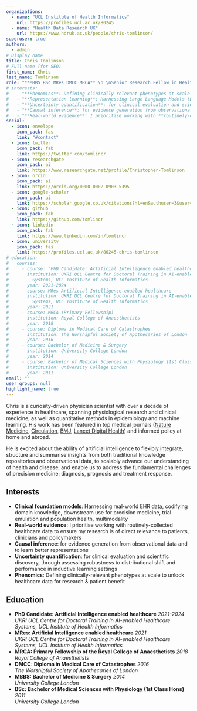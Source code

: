 ```yaml
---
organizations:
  - name: "UCL Institute of Health Informatics"
    url: https://profiles.ucl.ac.uk/80245
  - name: "Health Data Research UK"
    url: https://www.hdruk.ac.uk/people/chris-tomlinson/
superuser: true
authors:
  - admin
# Display name
title: Chris Tomlinson
# Full name (for SEO)
first_name: Chris
last_name: Tomlinson
role: "**MBBS BSc MRes DMCC MRCA** \n \nSenior Research Fellow in Health Data Science"
# interests:
#   - "**Phenomics**: Defining clinically-relevant phenotypes at scale to unlock healthcare data for research & patient benefit"
#   - "**Representation learning**: Harnessing Large Language Models (LLMs) and Graph Neural Networks (GNNs) to build *predictive* representations that codify both domain knowledge and data-driven insights"
#   - "**Uncertainty quantification**: for clinical evaluation and scientific *discovery*, through assessing robustness to distributional shift and performance in inductive learning settings"
#   - "**Causal inference**: for evidence generation from observational data and to learn better representations"
#   - "**Real-world evidence**: I prioritise working with **routinely-collected** healthcare data to ensure my research is of direct relevance to patients, clinicians and policymakers"
social:
  - icon: envelope
    icon_pack: fas
    link: "#contact"
  - icon: twitter
    icon_pack: fab
    link: https://twitter.com/tomlincr
  - icon: researchgate
    icon_pack: ai
    link: https://www.researchgate.net/profile/Christopher-Tomlinson
  - icon: orcid
    icon_pack: ai
    link: https://orcid.org/0000-0002-0903-5395
  - icon: google-scholar
    icon_pack: ai
    link: https://scholar.google.co.uk/citations?hl=en&authuser=3&user=NcKe1aEAAAAJ
  - icon: github
    icon_pack: fab
    link: https://github.com/tomlincr
  - icon: linkedin
    icon_pack: fab
    link: https://www.linkedin.com/in/tomlincr
  - icon: university
    icon_pack: fas
    link: https://profiles.ucl.ac.uk/80245-chris-tomlinson
# education:
#   courses:
#     - course: "PhD Candidate: Artificial Intelligence enabled healthcare"
#       institution: UKRI UCL Centre for Doctoral Training in AI-enabled Healthcare
#         Systems, UCL Institute of Health Informatics
#       year: 2021-2024
#     - course: MRes Artificial Intelligence enabled healthcare
#       institution: UKRI UCL Centre for Doctoral Training in AI-enabled Healthcare
#         Systems, UCL Institute of Health Informatics
#       year: 2021
#     - course: MRCA (Primary Fellowship)
#       institution: Royal College of Anaesthetists
#       year: 2018
#     - course: Diploma in Medical Care of Catastrophes
#       institution: The Worshipful Society of Apothecaries of London
#       year: 2016
#     - course: Bachelor of Medicine & Surgery
#       institution: University College London
#       year: 2014
#     - course: Bachelor of Medical Sciences with Physiology (1st Class Hons)
#       institution: University College London
#       year: 2011
email: ""
user_groups: null
highlight_name: true
---
```


Chris is a curiosity-driven physician scientist with over a decade of experience in healthcare, spanning physiological research and clinical medicine, as well as quantitative methods in epidemiology and machine learning. His work has been featured in top medical journals ([Nature Medicine](https://doi.org/10.1038/s41591-022-02158-7), [Circulation](https://doi.org/10.1161/CIRCULATIONAHA.122.060785), [BMJ](https://doi.org/10.1136/bmj-2022-073639), [Lancet Digital Health](https://doi.org/10.1016/S2589-7500%2822%2900091-7)) and informed policy at home and abroad.  

He is excited about the ability of artificial intelligence to flexibly integrate, structure and summarise insights from both traditional knowledge repositories and observational data, to scalably advance our understanding of health and disease, and enable us to address the fundamental challenges of precision medicine: diagnosis, prognosis and treatment response.  
  
## Interests

* **Clinical foundation models**: Harnessing real-world EHR data, codifying domain knowledge, downstream use for precision medicine, trial emulation and population health, multimodality
* **Real-world evidence**: I prioritise working with routinely-collected healthcare data to ensure my research is of direct relevance to patients, clinicians and policymakers
* **Causal inference**: for evidence generation from observational data and to learn better representations
* **Uncertainty quantification**: for clinical evaluation and scientific discovery, through assessing robustness to distributional shift and performance in inductive learning settings
* **Phenomics**: Defining clinically-relevant phenotypes at scale to unlock healthcare data for research & patient benefit

## Education

* **PhD Candidate: Artificial Intelligence enabled healthcare** *2021-2024*  
  *UKRI UCL Centre for Doctoral Training in AI-enabled Healthcare Systems, UCL Institute of Health Informatics*
* **MRes: Artificial Intelligence enabled healthcare** *2021*  
  *UKRI UCL Centre for Doctoral Training in AI-enabled Healthcare Systems, UCL Institute of Health Informatics*
* **MRCA: Primary Fellowship of the Royal College of Anaesthetists** *2018*  
  *Royal College of Anaesthetists*
* **DMCC: Diploma in Medical Care of Catastrophes** *2016*  
  *The Worshipful Society of Apothecaries of London*
* **MBBS: Bachelor of Medicine & Surgery** *2014*  
  *University College London*
* **BSc: Bachelor of Medical Sciences with Physiology (1st Class Hons)** *2011*  
  *University College London*
